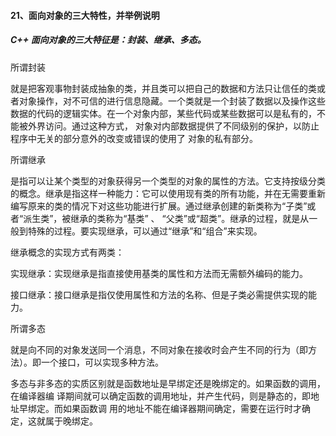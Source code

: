 #### 21、面向对象的三大特性，并举例说明

##### C++ ⾯向对象的三⼤特征是：封装、继承、多态。

所谓封装

就是把客观事物封装成抽象的类，并且类可以把⾃⼰的数据和⽅法只让信任的类或者对象操作，对不可信的进⾏信息隐藏。⼀个类就是⼀个封装了数据以及操作这些数据的代码的逻辑实体。在⼀个对象内部，某些代码或某些数据可以是私有的，不能被外界访问。通过这种⽅式，  对象对内部数据提供了不同级别的保护，以防⽌程序中⽆关的部分意外的改变或错误的使⽤了 对象的私有部分。

所谓继承

是指可以让某个类型的对象获得另⼀个类型的对象的属性的⽅法。它⽀持按级分类的概念。继承是指这样一种能力：它可以使用现有类的所有功能，并在无需要重新编写原来的类的情况下对这些功能进⾏扩展。通过继承创建的新类称为“⼦类”或者“派⽣类”，被继承的类称为“基类” 、  “⽗类”或“超类”。继承的过程，就是从⼀般到特殊的过程。要实现继承，可以通过“继承”和“组合”来实现。

继承概念的实现⽅式有两类：

实现继承：实现继承是指直接使⽤基类的属性和⽅法而无需额外编码的能⼒。

接口继承：接口继承是指仅使⽤属性和⽅法的名称、但是⼦类必需提供实现的能⼒。

所谓多态

就是向不同的对象发送同⼀个消息，不同对象在接收时会产⽣不同的⾏为（即⽅法）。即⼀个接⼝，可以实现多种⽅法。

多态与⾮多态的实质区别就是函数地址是早绑定还是晚绑定的。如果函数的调⽤，在编译器编 译期间就可以确定函数的调⽤地址，并产⽣代码，则是静态的，即地址早绑定。⽽如果函数调 ⽤的地址不能在编译器期间确定，需要在运⾏时才确定，这就属于晚绑定。